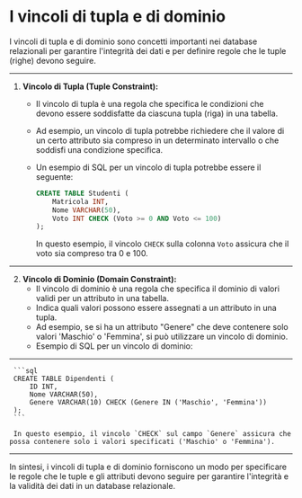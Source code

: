 # I vincoli di tupla e di dominio

I vincoli di tupla e di dominio sono concetti importanti nei database relazionali per garantire l'integrità dei dati e per definire regole che le tuple (righe) devono seguire.

---

1. **Vincolo di Tupla (Tuple Constraint):**
   - Il vincolo di tupla è una regola che specifica le condizioni che devono essere soddisfatte da ciascuna tupla (riga) in una tabella.
   - Ad esempio, un vincolo di tupla potrebbe richiedere che il valore di un certo attributo sia compreso in un determinato intervallo o che soddisfi una condizione specifica.
   - Un esempio di SQL per un vincolo di tupla potrebbe essere il seguente:

     ```sql
     CREATE TABLE Studenti (
         Matricola INT,
         Nome VARCHAR(50),
         Voto INT CHECK (Voto >= 0 AND Voto <= 100)
     );
     ```

     In questo esempio, il vincolo `CHECK` sulla colonna `Voto` assicura che il voto sia compreso tra 0 e 100.

---

2. **Vincolo di Dominio (Domain Constraint):**
   - Il vincolo di dominio è una regola che specifica il dominio di valori validi per un attributo in una tabella.
   - Indica quali valori possono essere assegnati a un attributo in una tupla.
   - Ad esempio, se si ha un attributo "Genere" che deve contenere solo valori 'Maschio' o 'Femmina', si può utilizzare un vincolo di dominio.
   - Esempio di SQL per un vincolo di dominio:

---

     ```sql
     CREATE TABLE Dipendenti (
         ID INT,
         Nome VARCHAR(50),
         Genere VARCHAR(10) CHECK (Genere IN ('Maschio', 'Femmina'))
     );
     ```

     In questo esempio, il vincolo `CHECK` sul campo `Genere` assicura che possa contenere solo i valori specificati ('Maschio' o 'Femmina').

---

In sintesi, i vincoli di tupla e di dominio forniscono un modo per specificare le regole che le tuple e gli attributi devono seguire per garantire l'integrità e la validità dei dati in un database relazionale.

